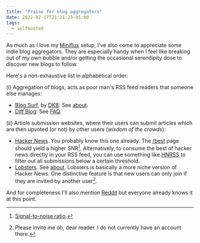 ```yaml
---
title: "Praise for blog aggregators"
date: 2022-02-17T21:21:23-05:00
tags:
  - selfhosted
---
```


As much as I love my [Miniflux](https://miniflux.app/) setup, I've also come to
appreciate some indie blog aggregators. They are especially handy when I feel
like breaking out of my own bubble and/or getting the occasional serendipity dose
to discover new blogs to follow.


Here's a non-exhaustive list in alphabetical order:

(i) Aggregation of blogs, acts as poor man's RSS feed readers that someone else manages:

- [Blog Surf](https://blogsurf.io/), by [DKB](https://dkb.io/): See [about](https://blogsurf.io/about/).
- [Diff Blog](https://diff.blog/): See [FAQ](https://diff.blog/FAQ/).

(ii) Article submission websites, where their users can submit articles which are then upvoted (or not) by other users (_wisdom of the crowds_):

- [Hacker News](https://news.ycombinator.com/). You probably know this one already. The [/best](https://news.ycombinator.com/best) page should yield a higher SNR[^1]. Alternatively, to consume the best of hacker news directly in your RSS feed, you can use something like [HNRSS](https://hnrss.org/newest?points=250) to filter out all submissions below a certain threshold.
- [Lobsters](https://lobste.rs/). See [about](https://lobste.rs/about). Lobsters is basically a more niche version of Hacker News. One distinctive feature is that new users can only join if they are invited by another user[^2].

And for completeness I'll also mention [Reddit](https://reddit.com/) but everyone already knows it at this point.


[^1]: [Signal-to-noise ratio](https://en.wikipedia.org/wiki/Signal-to-noise_ratio).
[^2]: Please invite me oh, dear reader. I do not currently have an account there.
